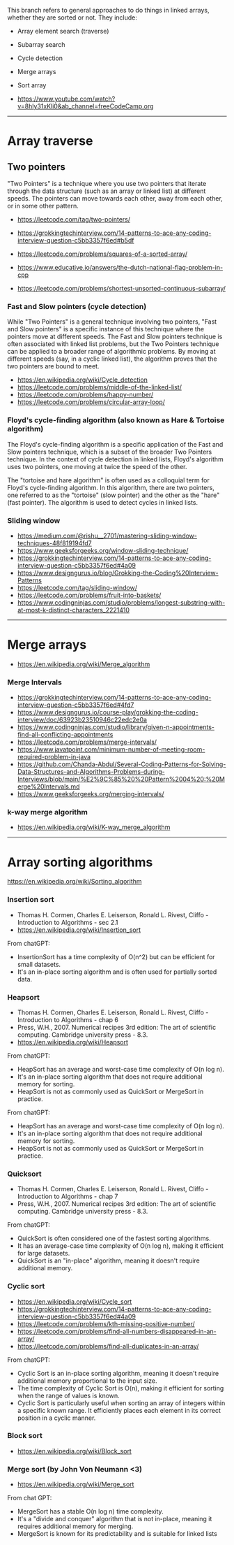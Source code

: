 This branch refers to general approaches to do things in linked arrays, whether they are sorted or not. They include:
- Array element search (traverse)
- Subarray search
- Cycle detection
- Merge arrays
- Sort array

- https://www.youtube.com/watch?v=8hly31xKli0&ab_channel=freeCodeCamp.org

---

# Array traverse

## Two pointers

"Two Pointers" is a technique where you use two pointers that iterate through the data structure (such as an array or linked list) at different speeds. The pointers can move towards each other, away from each other, or in some other pattern.

- https://leetcode.com/tag/two-pointers/
- https://grokkingtechinterview.com/14-patterns-to-ace-any-coding-interview-question-c5bb3357f6ed#b5df

- https://leetcode.com/problems/squares-of-a-sorted-array/
- https://www.educative.io/answers/the-dutch-national-flag-problem-in-cpp
- https://leetcode.com/problems/shortest-unsorted-continuous-subarray/

### Fast and Slow pointers (cycle detection)

While "Two Pointers" is a general technique involving two pointers, "Fast and Slow pointers" is a specific instance of this technique where the pointers move at different speeds. The Fast and Slow pointers technique is often associated with linked list problems, but the Two Pointers technique can be applied to a broader range of algorithmic problems. By moving at different speeds (say, in a cyclic linked list), the algorithm proves that the two pointers are bound to meet.

- https://en.wikipedia.org/wiki/Cycle_detection
- https://leetcode.com/problems/middle-of-the-linked-list/
- https://leetcode.com/problems/happy-number/
- https://leetcode.com/problems/circular-array-loop/

### Floyd's cycle-finding algorithm (also known as Hare & Tortoise algorithm)

The Floyd's cycle-finding algorithm is a specific application of the Fast and Slow pointers technique, which is a subset of the broader Two Pointers technique. In the context of cycle detection in linked lists, Floyd's algorithm uses two pointers, one moving at twice the speed of the other.

The "tortoise and hare algorithm" is often used as a colloquial term for Floyd's cycle-finding algorithm. In this algorithm, there are two pointers, one referred to as the "tortoise" (slow pointer) and the other as the "hare" (fast pointer). The algorithm is used to detect cycles in linked lists.

### Sliding window

- https://medium.com/@rishu__2701/mastering-sliding-window-techniques-48f819194fd7
- https://www.geeksforgeeks.org/window-sliding-technique/
- https://grokkingtechinterview.com/14-patterns-to-ace-any-coding-interview-question-c5bb3357f6ed#4a09
- https://www.designgurus.io/blog/Grokking-the-Coding%20Interview-Patterns
- https://leetcode.com/tag/sliding-window/
- https://leetcode.com/problems/fruit-into-baskets/
- https://www.codingninjas.com/studio/problems/longest-substring-with-at-most-k-distinct-characters_2221410


---

# Merge arrays

- https://en.wikipedia.org/wiki/Merge_algorithm

### Merge Intervals

- https://grokkingtechinterview.com/14-patterns-to-ace-any-coding-interview-question-c5bb3357f6ed#4fd7
- https://www.designgurus.io/course-play/grokking-the-coding-interview/doc/63923b23510946c22edc2e0a
- https://www.codingninjas.com/studio/library/given-n-appointments-find-all-conflicting-appointments
- https://leetcode.com/problems/merge-intervals/
- https://www.javatpoint.com/minimum-number-of-meeting-room-required-problem-in-java
- https://github.com/Chanda-Abdul/Several-Coding-Patterns-for-Solving-Data-Structures-and-Algorithms-Problems-during-Interviews/blob/main/%E2%9C%85%20%20Pattern%2004%20:%20Merge%20Intervals.md
- https://www.geeksforgeeks.org/merging-intervals/

### k-way merge algorithm

- https://en.wikipedia.org/wiki/K-way_merge_algorithm

---

# Array sorting algorithms

https://en.wikipedia.org/wiki/Sorting_algorithm

### Insertion sort

- Thomas H. Cormen, Charles E. Leiserson, Ronald L. Rivest, Cliffo - Introduction to Algorithms - sec 2.1
- https://en.wikipedia.org/wiki/Insertion_sort

From chatGPT:
- InsertionSort has a time complexity of O(n^2) but can be efficient for small datasets.
- It's an in-place sorting algorithm and is often used for partially sorted data.

### Heapsort

- Thomas H. Cormen, Charles E. Leiserson, Ronald L. Rivest, Cliffo - Introduction to Algorithms - chap 6
- Press, W.H., 2007. Numerical recipes 3rd edition: The art of scientific computing. Cambridge university press - 8.3.
- https://en.wikipedia.org/wiki/Heapsort

From chatGPT:
- HeapSort has an average and worst-case time complexity of O(n log n).
- It's an in-place sorting algorithm that does not require additional memory for sorting.
- HeapSort is not as commonly used as QuickSort or MergeSort in practice.

From chatGPT:
- HeapSort has an average and worst-case time complexity of O(n log n).
- It's an in-place sorting algorithm that does not require additional memory for sorting.
- HeapSort is not as commonly used as QuickSort or MergeSort in practice.

### Quicksort

- Thomas H. Cormen, Charles E. Leiserson, Ronald L. Rivest, Cliffo - Introduction to Algorithms - chap 7
- Press, W.H., 2007. Numerical recipes 3rd edition: The art of scientific computing. Cambridge university press - 8.3.

From chatGPT:
- QuickSort is often considered one of the fastest sorting algorithms.
- It has an average-case time complexity of O(n log n), making it efficient for large datasets.
- QuickSort is an "in-place" algorithm, meaning it doesn't require additional memory.

### Cyclic sort

- https://en.wikipedia.org/wiki/Cycle_sort
- https://grokkingtechinterview.com/14-patterns-to-ace-any-coding-interview-question-c5bb3357f6ed#4a09
- https://leetcode.com/problems/kth-missing-positive-number/
- https://leetcode.com/problems/find-all-numbers-disappeared-in-an-array/
- https://leetcode.com/problems/find-all-duplicates-in-an-array/


From chatGPT:
- Cyclic Sort is an in-place sorting algorithm, meaning it doesn't require additional memory proportional to the input size.
- The time complexity of Cyclic Sort is O(n), making it efficient for sorting when the range of values is known.
- Cyclic Sort is particularly useful when sorting an array of integers within a specific known range. It efficiently places each element in its correct position in a cyclic manner.

### Block sort

- https://en.wikipedia.org/wiki/Block_sort

### Merge sort (by John Von Neumann <3)

- https://en.wikipedia.org/wiki/Merge_sort

From chat GPT:
- MergeSort has a stable O(n log n) time complexity.
- It's a "divide and conquer" algorithm that is not in-place, meaning it requires additional memory for merging.
- MergeSort is known for its predictability and is suitable for linked lists

[1]: https://en.wikipedia.org/wiki/Algorithmic_paradigm
[2]: https://grokkingtechinterview.com/14-patterns-to-ace-any-coding-interview-question-c5bb3357f6ed#67d7
